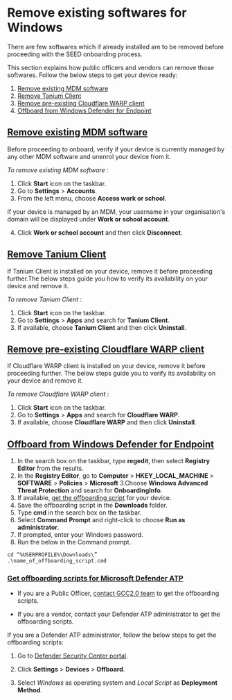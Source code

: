 # Remove existing softwares for Windows

There are few softwares which if already installed are to be removed before proceeding with the SEED onboarding process.

This section explains how public officers and vendors can remove those softwares.
Follow the below steps to get your device ready:
1. [Remove existing MDM software](#remove-existing-mdm-software)
2. [Remove Tanium Client](#remove-tanium-client)
3. [Remove pre-existing Cloudflare WARP client](#remove-pre-existing-cloudflare-warp-client)
4. [Offboard from Windows Defender for Endpoint](#offboard-from-windows-defender-for-endpoint)

## [Remove existing MDM software](#remove-existing-mdm-software)
Before proceeding to onboard, verify if your device is currently managed by any other MDM software and unenrol your device from it.

*To remove existing MDM software* :
1. Click **Start** icon on the taskbar.
2. Go to **Settings** > **Accounts**.
3. From the left menu, choose **Access work or school**.
<!-- image verify-mdm-->
If your device is managed by an MDM, your username in your organisation's domain will be displayed under **Work or school account**.
<!--image access-work-orschool-account-->
4. Click **Work or school account** and then click **Disconnect**.

## [Remove Tanium Client](#remove-tanium-client)
If Tanium Client is installed on your device, remove it before proceeding further.The below steps guide you how to verify its availability on your device and remove it.

*To remove Tanium Client* :
1. Click **Start** icon on the taskbar.
2. Go to **Settings** > **Apps** and search for **Tanium Client**.
3. If available, choose **Tanium Client** and then click **Uninstall**.

## [Remove pre-existing Cloudflare WARP client](#remove-pre-existing-cloudflare-warp-client)
If Cloudflare WARP client is installed on your device, remove it before proceeding further. The below steps guide you to verify its availability on your device and remove it.

*To remove Cloudflare WARP client* :
1. Click **Start** icon on the taskbar.
2. Go to **Settings** > **Apps** and search for **Cloudflare WARP**.
3. If available, choose **Cloudflare WARP** and then click **Uninstall**.

## [Offboard from Windows Defender for Endpoint](#offboard-from-windows-defender-for-endpoint)
1. In the search box on the taskbar, type **regedit**, then select **Registry Editor** from the results.  
2. In the **Registry Editor**, go to **Computer** > **HKEY_LOCAL_MACHINE** > **SOFTWARE** > **Policies** > **Microsoft**
3.Choose **Windows Advanced Threat Protection** and search for **OnboardingInfo**.
4. If available, [get the offboarding script](#get-offboarding-scripts-for-microsoft-defender-atp) for your device.
5. Save the offboarding script in the **Downloads** folder.
6. Type **cmd** in the search box on the taskbar.
7. Select **Command Prompt** and right-click to choose **Run as administrator**.
8. If prompted, enter your Windows password.
9. Run the below in the Command prompt.

 ```
 cd “%USERPROFILE%\Downloads\”
.\name_of_offboarding_script.cmd
  ```

  ### [Get offboarding scripts for Microsoft Defender ATP](#get-offboarding-scripts-for-microsoft-defender-atp)

  - If you are a Public Officer, [contact GCC2.0 team](gcc2.0_support@tech.gov.sg) to get the offboarding scripts.

  - If you are a vendor, contact your Defender ATP administrator to get the offboarding scripts.

  If you are a Defender ATP administrator, follow the below steps to get the offboarding scripts:

   1. Go to [Defender Security Center portal](https://securitycenter.windows.com/).

   2. Click **Settings** > **Devices** > **Offboard**.

   3. Select *Windows* as operating system and *Local Script* as **Deployment Method**.

<!--
  ### [Get offboarding scripts for Microsoft Defender ATP](#get-offboarding-scripts-for-microsoft-defender-atp)

  - If you are a Public Officer, [contact GCC2.0 team](gcc2.0_support@tech.gov.sg) to get the offboarding scripts.

  - If you are a vendor, contact your Defender ATP administrator to get the offboarding scripts. The Defender ATP administrator will do the following:


-->







<!--


## (1) Unenroll your device from existing Mobile Device Management (MDM) software

1. To check if your device is currently managed by MDM software, navigate to &quot;Settings \&gt; Accounts \&gt; Access work or school&quot; and verify that there is an entry titled &quot;Work or school account&quot; with a username below.
  1. If no entry exists, you can skip the rest of this section.
2. To ensure that you unenroll from any existing MDM software, click on the entry and select &quot;Disconnect&quot;.

## (2) Remove pre-existing Tanium Client

1. To check if the Tanium Client is installed on your device, navigate to &quot;Settings \&gt; Apps&quot; and verify that an app named &quot;Tanium Client&quot; exists.
  1. If no such app exists, you can skip the rest of this section
2. If the app exists, click on the entry and select &quot;Uninstall&quot;.

## (3) Remove pre-existing Cloudflare WARP client

1. To check if the WARP client is installed on your device, navigate to &quot;Settings \&gt; Apps&quot; and verify that an app named &quot;Cloudflare WARP&quot; exists.
2. If the app exists, click on the entry and select &quot;Uninstall&quot;.

## (4) Offboard from Defender for Endpoint

1. To check if Windows Defender is onboarded into Defender for Endpoint:
  1. Go to &quot;Start&quot; and search for an app called &quot;Registry Editor&quot;.
  2. Within the registry editor, navigate to the path &quot; **Computer\HKEY\_LOCAL\_MACHINE\SOFTWARE\Policies\Microsoft**&quot;.
  3. Click on the subkey named &quot; **Windows Advanced Threat Protection**&quot; and verify the existence of a value named &quot; **OnboardingInfo**&quot;.
  4. If this value does not exist, Windows Defender is not onboarded into Defender for Endpoint and you can skip the rest of this section.
2. To offboard Windows Defender from the Defender for Endpoint service, obtain an **offboarding script** from your Defender Security Center administrator. Your administrator can follow steps a,b &amp; c below to obtain the script.
  1. This script can be found in the [Defender Security Center portal](https://securitycenter.windows.com/).
  2. Go to Settings \&gt; Device management \&gt; Offboarding and select Windows 10 as the operating system, with &quot;Local Script&quot; as deployment method.
  3. **This step is IMPORTANT** , please do not proceed without offboarding!
3. Place the offboarding script in your &quot;Downloads&quot; folder.
4. Go to &quot;Start&quot; and type &quot;cmd&quot;.
5. In the matches that appear, right-click on &quot;Command Prompt&quot;and select &quot;Run as administrator&quot;. Enter your Windows password if prompted.
6. Copy the following 2 commands into the &quot;Command Prompt&quot; window and click &quot;Enter&quot;. You may have to wait for around 30 seconds for the second command to finish executing:

**cd &quot;%USERPROFILE%\Downloads\&quot;**

**.\name\_of\_offboarding\_script.cmd** -->
